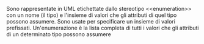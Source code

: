 Sono rappresentate in UML etichettate dallo stereotipo \<\<enumeration\>\> con un nome (il tipo) e l'insieme di valori che gli attributi di quel tipo possono assumere.
Sono usate per specificare un insieme di valori prefissati.
Un'enumerazione è la lista completa di tutti i valori che gli attributi di un determinato tipo possono assumere